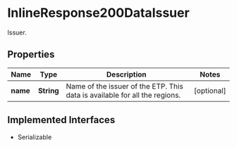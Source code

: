 

# InlineResponse200DataIssuer

Issuer.

## Properties

Name | Type | Description | Notes
------------ | ------------- | ------------- | -------------
**name** | **String** | Name of the issuer of the ETP. This data is available for all the regions. |  [optional]


## Implemented Interfaces

* Serializable


